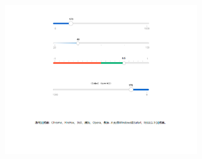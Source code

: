 <img src="https://raw.githubusercontent.com/zy-sunny/demo/main/%E7%BA%AFCSS3%E6%BB%91%E5%9D%97%E8%8C%83%E5%9B%B4%E6%95%B0%E5%80%BC%E8%BE%93%E5%85%A5%E7%89%B9%E6%95%88/%E6%95%88%E6%9E%9C%E5%B1%95%E7%A4%BA.jpg" alt="效果展示" style="width: 600px;"/>
